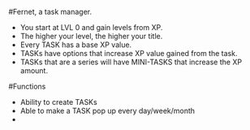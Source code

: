 #Fernet, a task manager.

- You start at LVL 0 and gain levels from XP.
- The higher your level, the higher your title.
- Every TASK has a base XP value.
- TASKs have options that increase XP value gained from the task.
- TASKs that are a series will have MINI-TASKS that increase the XP amount.

#Functions
- Ability to create TASKs
- Able to make a TASK pop up every day/week/month
-
